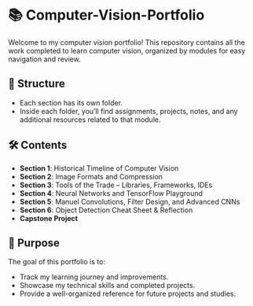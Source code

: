 # 📚 Computer-Vision-Portfolio
Welcome to my computer vision portfolio! 
This repository contains all the work completed to learn computer vision, organized by modules for easy navigation and review.

## 📂 Structure
- Each section has its own folder.
- Inside each folder, you’ll find assignments, projects, notes, and any additional resources related to that module.

## 🛠️ Contents
- **Section 1**: Historical Timeline of Computer Vision
- **Section 2**: Image Formats and Compression
- **Section 3**: Tools of the Trade – Libraries, Frameworks, IDEs
- **Section 4**: Neural Networks and TensorFlow Playground
- **Section 5**: Manuel Convolutions, Filter Design, and Advanced CNNs
- **Section 6**: Object Detection Cheat Sheet & Reflection
- **Capstone Project**


## 📌 Purpose
The goal of this portfolio is to:
- Track my learning journey and improvements.
- Showcase my technical skills and completed projects.
- Provide a well-organized reference for future projects and studies.
